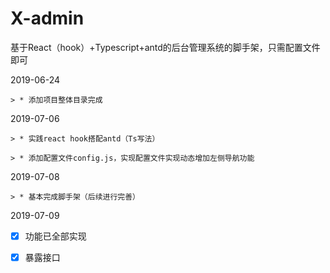 # X-admin
基于React（hook）+Typescript+antd的后台管理系统的脚手架，只需配置文件即可


2019-06-24  
 
    > * 添加项目整体目录完成 
 
2019-07-06  
 
    > * 实践react hook搭配antd（Ts写法）
    
    > * 添加配置文件config.js，实现配置文件实现动态增加左侧导航功能
 
2019-07-08  
 
    > * 基本完成脚手架（后续进行完善）

2019-07-09

- [x] 功能已全部实现
- [x] 暴露接口





